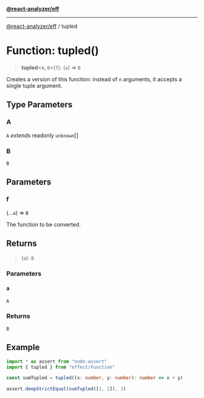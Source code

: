 [**@react-analyzer/eff**](../README.md)

***

[@react-analyzer/eff](../README.md) / tupled

# Function: tupled()

> **tupled**\<`A`, `B`\>(`f`): (`a`) => `B`

Creates a   version of this function: instead of `n` arguments, it accepts a single tuple argument.

## Type Parameters

### A

`A` *extends* readonly `unknown`[]

### B

`B`

## Parameters

### f

(...`a`) => `B`

The function to be converted.

## Returns

> (`a`): `B`

### Parameters

#### a

`A`

### Returns

`B`

## Example

```ts
import * as assert from "node:assert"
import { tupled } from "effect/Function"

const sumTupled = tupled((x: number, y: number): number => x + y)

assert.deepStrictEqual(sumTupled([1, 2]), 3)
```
